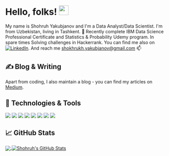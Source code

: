 
# Hello, folks! <img src="https://raw.githubusercontent.com/MartinHeinz/MartinHeinz/master/wave.gif" width="30px">
My name is Shohruh Yakubjanov and I'm a Data Analyst/Data Scientist. I'm from Uzbekistan, living in Tashkent. 🌱 Recently complete IBM Data Science Professional Certificate and Statistics & Probability Udemy program. In spare times Solving challenges in Hackerrank. You can find me also on [![LinkedIn][3.2]][3]. And reach me shokhrukh.yakubjanov@gmail.com 📫 

## &#x270d; Blog & Writing
Apart from coding, I also maintain a blog - you can find my articles on [Medium](https://shokhrukh-yakubjanov.medium.com).

## 🔧 Technologies & Tools
![](https://img.shields.io/badge/Jupyter-F37626.svg?&style=for-the-badge&logo=Jupyter&logoColor=white)
![](https://img.shields.io/badge/Python-FFD43B?style=for-the-badge&logo=python&logoColor=darkgreen)
![](https://img.shields.io/badge/MySQL-00000F?style=for-the-badge&logo=mysql&logoColor=white)
![](https://img.shields.io/badge/Plotly-239120?style=for-the-badge&logo=plotly&logoColor=white)
![](https://img.shields.io/badge/scikit_learn-F7931E?style=for-the-badge&logo=scikit-learn&logoColor=white)
![](https://img.shields.io/badge/Numpy-777BB4?style=for-the-badge&logo=numpy&logoColor=white)
![](https://img.shields.io/badge/Pandas-2C2D72?style=for-the-badge&logo=pandas&logoColor=white)
![](https://img.shields.io/badge/Microsoft_Excel-217346?style=for-the-badge&logo=microsoft-excel&logoColor=white)

## &#x1f4c8; GitHub Stats
<a href="https://github.com/Shohruh22/Shohruh22">
  <img align="center" src="https://github-readme-stats.vercel.app/api/top-langs/?username=Shohruh22&hide=java,html,tex&title_color=ffffff&text_color=c9cacc&icon_color=2bbc8a&bg_color=1d1f21&langs_count=3" />
</a>
<a href="https://github.com/Shohruh22/Shohruh22">
  <img align="center" src="https://github-readme-stats.vercel.app/api?username=Shohruh22&show_icons=true&line_height=27&count_private=true&title_color=ffffff&text_color=c9cacc&icon_color=2bbc8a&bg_color=1d1f21" alt="Shohruh's GitHub Stats" />
</a>

[3.2]: https://raw.githubusercontent.com/MartinHeinz/MartinHeinz/master/linkedin-3-16.png
[3]: https://www.linkedin.com/in/shohruh-yakubjanov




<!---
Shohruh22/Shohruh22 is a ✨ special ✨ repository because its `README.md` (this file) appears on your GitHub profile.
You can click the Preview link to take a look at your changes.
--->
